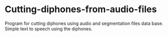 # Cutting-diphones-from-audio-files

Program for cutting diphones using audio and segmentation files data base.
Simple text to speech using the diphones.

